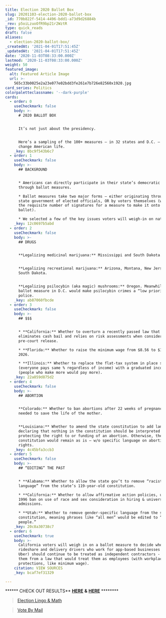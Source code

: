 ```yaml
---
title: Election 2020 Ballot Box
slug: 20201103-election-2020-ballot-box
_id: 770b822f-5414-4496-bdd1-a73d9d26884b
_rev: p5oiLzuoOfR9bp21r2WztR
type: quick_reads
draft: false
aliases:
  - election-2020-ballot-box/
_createdAt: '2021-04-01T17:51:45Z'
_updatedAt: '2021-04-01T17:51:45Z'
date: '2020-11-03T08:33:00.000Z'
lastmod: '2020-11-03T08:33:00.000Z'
weight: 50
featured_image:
  alt: Featured Article Image
  url: >-
    565c33b0025e2a23e077e02bdd3fe261e7b726e82560x1920.jpg
card_series: Politics
colorpaletteclassname: '--dark-purple'
cards:
  - order: 0
    useCheckmark: false
    body: >-
      # 2020 BALLOT BOX


      It’s not just about the presidency.


      Here’s a sampling of the 100+ measures – in 32 states and D.C. – which may
      change American life.
    _key: 8bc9f543b6c7
  - order: 1
    useCheckmark: false
    body: >-
      ## BACKGROUND


      * Americans can directly participate in their state’s democratic process
      through ballot measures.

      * Ballot measures take two major forms – either originating through the
      state government of elected officials, OR by voters themselves (who gather
      the requisite number of signatures for a measure to make it onto the
      ballot).

      * We selected a few of the key issues voters will weigh-in on nationwide.
    _key: 12c0697b5abd
  - order: 2
    useCheckmark: false
    body: >-
      ## DRUGS


      **Legalizing medicinal marijuana:** Mississippi and South Dakota.


      **Legalizing recreational marijuana:** Arizona, Montana, New Jersey, and
      South Dakota.


      **Legalizing psilocybin (aka magic) mushrooms:** Oregon. Meanwhile, a
      ballot measure in D.C. would make psilocybin crimes a “low priority” for
      police.
    _key: ab87060fbcde
  - order: 3
    useCheckmark: false
    body: >-
      ## $$$


      * **California:** Whether to overturn a recently passed law that
      eliminates cash bail and relies on risk assessments when considering
      pre-court release.

      * **Florida:** Whether to raise the minimum wage from $8.56 to $15 by
      2026.

      * **Illinois:** Whether to replace the flat-tax system in place since 1969
      (everyone pays same % regardless of income) with a graduated income tax
      (people who make more would pay more).
    _key: 22a859d875d2
  - order: 4
    useCheckmark: false
    body: >-
      ## ABORTION


      **Colorado:** Whether to ban abortions after 22 weeks of pregnancy unless
      needed to save the life of the mother.


      **Louisiana:** Whether to amend the state constitution to add language
      declaring that nothing in the constitution should be interpreted as
      protecting the right to or funding of an abortion. Otherwise, the state
      constitution would remain as is – w/o specific language on abortion
      rights.
    _key: 4c45bfa3ccb3
  - order: 5
    useCheckmark: false
    body: >-
      ## “EDITING” THE PAST


      * **Alabama:** Whether to allow the state gov’t to remove “racist
      language” from the state’s 119-year-old constitution.

      * **California:** Whether to allow affirmative action policies, undoing a
      1996 ban on use of race and sex consideration in hiring & university
      admissions.

      * **Utah:** Whether to remove gender-specific language from the state
      constitution, meaning phrases like “all men” would be edited to “all
      people.”
    _key: 20c8a30738c7
  - order: 6
    useCheckmark: true
    body: >-
      California voters will weigh in on a ballot measure to decide whether
      rideshare and delivery drivers who work for app-based businesses (ex:
      Uber) should continue to be treated as independent contractors - exempting
      them from a law that would treat them as employees (with workplace
      protections, like minimum wage).
    citation: VIEW SOURCES
    _key: bcaf7ef31329

---
```

****** CHECK OUT RESULTS** [**HERE**](https://www.politico.com/2020-election/results/ballot-measures/) **&** [**HERE**](https://www.nbcnews.com/politics/2020-elections/ballot-measures) ********





> [Election Lingo & Math](https://smarthernews.com/election-2020-lingo-math/)





> [Vote By Mail](https://smarthernews.com/election-2020-vote-by-mail/)